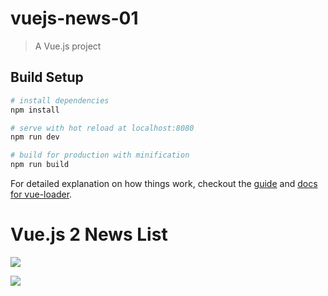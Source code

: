 # vuejs-news-01

> A Vue.js project

## Build Setup

``` bash
# install dependencies
npm install

# serve with hot reload at localhost:8080
npm run dev

# build for production with minification
npm run build
```

For detailed explanation on how things work, checkout the [guide](http://vuejs-templates.github.io/webpack/) and [docs for vue-loader](http://vuejs.github.io/vue-loader).
# Vue.js 2 News List


![](https://img.shields.io/badge/videoinfo-blue.svg?style=for-the-badge)

![](https://img.shields.io/badge/10-days-of-electron-red.svg?style=for-the-badge)
